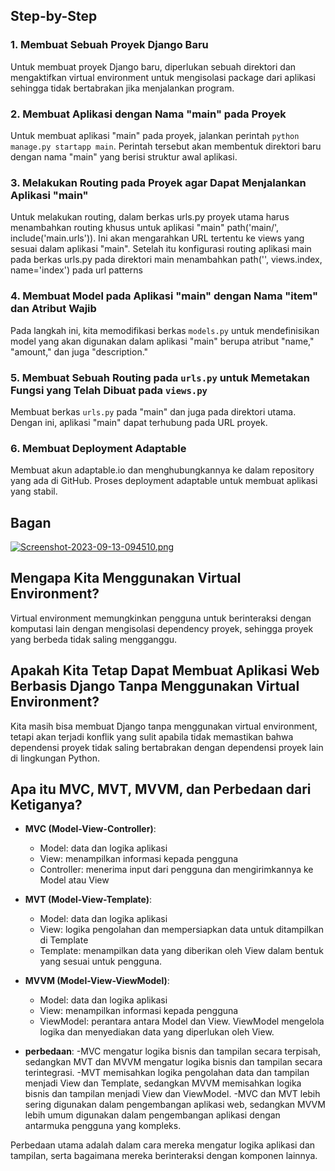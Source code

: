 
## Step-by-Step

### 1. Membuat Sebuah Proyek Django Baru
Untuk membuat proyek Django baru, diperlukan sebuah direktori dan mengaktifkan virtual environment untuk mengisolasi package dari aplikasi sehingga tidak bertabrakan jika menjalankan program.

### 2. Membuat Aplikasi dengan Nama "main" pada Proyek
Untuk membuat aplikasi "main" pada proyek, jalankan perintah `python manage.py startapp main`. Perintah tersebut akan membentuk direktori baru dengan nama "main" yang berisi struktur awal aplikasi.

### 3. Melakukan Routing pada Proyek agar Dapat Menjalankan Aplikasi "main"
Untuk melakukan routing, dalam berkas urls.py proyek utama harus menambahkan routing khusus untuk aplikasi "main" path('main/', include('main.urls')). Ini akan mengarahkan URL tertentu ke views yang sesuai dalam aplikasi "main". Setelah itu konfigurasi 
routing aplikasi main pada berkas urls.py pada direktori main menambahkan path('', views.index, name='index') pada url patterns

### 4. Membuat Model pada Aplikasi "main" dengan Nama "item" dan Atribut Wajib
Pada langkah ini, kita memodifikasi berkas `models.py` untuk mendefinisikan model yang akan digunakan dalam aplikasi "main" berupa atribut "name," "amount," dan juga "description."

### 5. Membuat Sebuah Routing pada `urls.py` untuk Memetakan Fungsi yang Telah Dibuat pada `views.py`
Membuat berkas `urls.py` pada "main" dan juga pada direktori utama. Dengan ini, aplikasi "main" dapat terhubung pada URL proyek.

### 6. Membuat Deployment Adaptable
Membuat akun adaptable.io dan menghubungkannya ke dalam repository yang ada di GitHub. Proses deployment adaptable untuk membuat aplikasi yang stabil.

## Bagan 
[![Screenshot-2023-09-13-094510.png](https://i.postimg.cc/sDPfJ7Fk/Screenshot-2023-09-13-094510.png)](https://postimg.cc/2V6fkqSG)

## Mengapa Kita Menggunakan Virtual Environment?
Virtual environment memungkinkan pengguna untuk berinteraksi dengan komputasi lain dengan mengisolasi dependency proyek, sehingga proyek yang berbeda tidak saling mengganggu.

## Apakah Kita Tetap Dapat Membuat Aplikasi Web Berbasis Django Tanpa Menggunakan Virtual Environment?
Kita masih bisa membuat Django tanpa menggunakan virtual environment, tetapi akan terjadi konflik yang sulit apabila tidak memastikan bahwa dependensi proyek tidak saling bertabrakan dengan dependensi proyek lain di lingkungan Python.

## Apa itu MVC, MVT, MVVM, dan Perbedaan dari Ketiganya?
- **MVC (Model-View-Controller)**:
  - Model: data dan logika aplikasi
  - View: menampilkan informasi kepada pengguna
  - Controller: menerima input dari pengguna dan mengirimkannya ke Model atau View

- **MVT (Model-View-Template)**:
  - Model: data dan logika aplikasi
  - View: logika pengolahan dan mempersiapkan data untuk ditampilkan di Template
  - Template: menampilkan data yang diberikan oleh View dalam bentuk yang sesuai untuk pengguna.

- **MVVM (Model-View-ViewModel)**:
  - Model: data dan logika aplikasi
  - View: menampilkan informasi kepada pengguna
  - ViewModel: perantara antara Model dan View. ViewModel mengelola logika dan menyediakan data yang diperlukan oleh View.
- **perbedaan**:
	-MVC mengatur logika bisnis dan tampilan secara terpisah, sedangkan MVT dan MVVM mengatur logika bisnis dan tampilan secara terintegrasi.
	-MVT memisahkan logika pengolahan data dan tampilan menjadi View dan Template, sedangkan MVVM memisahkan logika bisnis dan tampilan menjadi View dan ViewModel.
	-MVC dan MVT lebih sering digunakan dalam pengembangan aplikasi web, sedangkan MVVM lebih umum digunakan dalam pengembangan aplikasi dengan antarmuka pengguna yang kompleks.
  
Perbedaan utama adalah dalam cara mereka mengatur logika aplikasi dan tampilan, serta bagaimana mereka berinteraksi dengan komponen lainnya.

